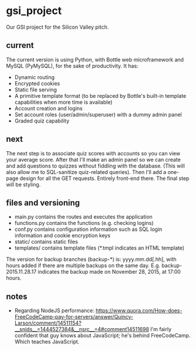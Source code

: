 # gsi_project
Our GSI project for the Silicon Valley pitch.

## current
The current version is using Python, with Bottle web microframework and MySQL (PyMySQL), for the sake of productivity.  It has:
* Dynamic routing
* Encrypted cookies
* Static file serving
* A primitive template format (to be replaced by Bottle's built-in template capabilities when more time is available)
* Account creation and logins
* Set account roles (user/admin/superuser) with a dummy admin panel
* Graded quiz capability

## next
The next step is to associate quiz scores with accounts so you can view your average score.
After that I'll make an admin panel so we can create and add questions to quizzes without fiddling with the database.  (This will also allow me to SQL-sanitize quiz-related queries).
Then I'll add a one-page design for all the GET requests.  Entirely front-end there.
The final step will be styling.

## files and versioning
* main.py contains the routes and executes the application
* functions.py contains the functions (e.g. checking logins)
* conf.py contains configuration information such as SQL login information and cookie encryption keys
* static/ contains static files
* templates/ contains template files (*.tmpl indicates an HTML template)

The version for backup branches (backup-*) is: yyyy.mm.dd[.hh], with hours added if there are multiple backups on the same day.
E.g. backup-2015.11.28.17 indicates the backup made on November 28, 2015, at 17:00 hours.

## notes
* Regarding NodeJS performance: https://www.quora.com/How-does-FreeCodeCamp-pay-for-servers/answer/Quincy-Larson/comment/14511154?__snids__=1444527384&__nsrc__=4#comment14511698
I'm fairly confident that guy knows about JavaScript; he's behind FreeCodeCamp.  Which teaches JavaScript.
